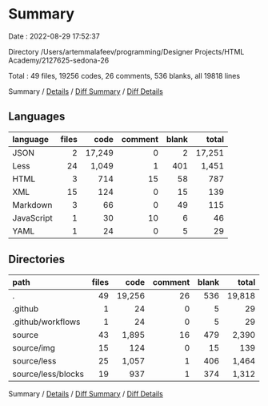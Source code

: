 # Summary

Date : 2022-08-29 17:52:37

Directory /Users/artemmalafeev/programming/Designer Projects/HTML Academy/2127625-sedona-26

Total : 49 files,  19256 codes, 26 comments, 536 blanks, all 19818 lines

Summary / [Details](details.md) / [Diff Summary](diff.md) / [Diff Details](diff-details.md)

## Languages
| language | files | code | comment | blank | total |
| :--- | ---: | ---: | ---: | ---: | ---: |
| JSON | 2 | 17,249 | 0 | 2 | 17,251 |
| Less | 24 | 1,049 | 1 | 401 | 1,451 |
| HTML | 3 | 714 | 15 | 58 | 787 |
| XML | 15 | 124 | 0 | 15 | 139 |
| Markdown | 3 | 66 | 0 | 49 | 115 |
| JavaScript | 1 | 30 | 10 | 6 | 46 |
| YAML | 1 | 24 | 0 | 5 | 29 |

## Directories
| path | files | code | comment | blank | total |
| :--- | ---: | ---: | ---: | ---: | ---: |
| . | 49 | 19,256 | 26 | 536 | 19,818 |
| .github | 1 | 24 | 0 | 5 | 29 |
| .github/workflows | 1 | 24 | 0 | 5 | 29 |
| source | 43 | 1,895 | 16 | 479 | 2,390 |
| source/img | 15 | 124 | 0 | 15 | 139 |
| source/less | 25 | 1,057 | 1 | 406 | 1,464 |
| source/less/blocks | 19 | 937 | 1 | 374 | 1,312 |

Summary / [Details](details.md) / [Diff Summary](diff.md) / [Diff Details](diff-details.md)